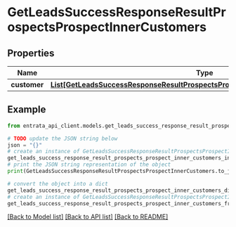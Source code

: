 # GetLeadsSuccessResponseResultProspectsProspectInnerCustomers


## Properties

Name | Type | Description | Notes
------------ | ------------- | ------------- | -------------
**customer** | [**List[GetLeadsSuccessResponseResultProspectsProspectInnerCustomersCustomerInner]**](GetLeadsSuccessResponseResultProspectsProspectInnerCustomersCustomerInner.md) |  | 

## Example

```python
from entrata_api_client.models.get_leads_success_response_result_prospects_prospect_inner_customers import GetLeadsSuccessResponseResultProspectsProspectInnerCustomers

# TODO update the JSON string below
json = "{}"
# create an instance of GetLeadsSuccessResponseResultProspectsProspectInnerCustomers from a JSON string
get_leads_success_response_result_prospects_prospect_inner_customers_instance = GetLeadsSuccessResponseResultProspectsProspectInnerCustomers.from_json(json)
# print the JSON string representation of the object
print(GetLeadsSuccessResponseResultProspectsProspectInnerCustomers.to_json())

# convert the object into a dict
get_leads_success_response_result_prospects_prospect_inner_customers_dict = get_leads_success_response_result_prospects_prospect_inner_customers_instance.to_dict()
# create an instance of GetLeadsSuccessResponseResultProspectsProspectInnerCustomers from a dict
get_leads_success_response_result_prospects_prospect_inner_customers_from_dict = GetLeadsSuccessResponseResultProspectsProspectInnerCustomers.from_dict(get_leads_success_response_result_prospects_prospect_inner_customers_dict)
```
[[Back to Model list]](../README.md#documentation-for-models) [[Back to API list]](../README.md#documentation-for-api-endpoints) [[Back to README]](../README.md)


